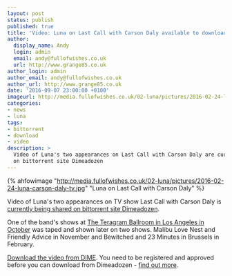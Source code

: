 ```yaml
---
layout: post
status: publish
published: true
title: 'Video: Luna on Last Call with Carson Daly available to download from DIME'
author:
  display_name: Andy
  login: admin
  email: andy@fullofwishes.co.uk
  url: http://www.grange85.co.uk
author_login: admin
author_email: andy@fullofwishes.co.uk
author_url: http://www.grange85.co.uk
date: '2016-09-07 23:00:00 +0100'
imageurl: http://media.fullofwishes.co.uk/02-luna/pictures/2016-02-24-luna-carson-daly-tv.jpg
categories:
- news
- luna
tags: 
- bittorrent
- download
- video
description: >
  Video of Luna's two appearances on Last Call with Carson Daly are currently available to download
  on bittorrent site Dimeadozen
---
```

{% ahfowimage "http://media.fullofwishes.co.uk/02-luna/pictures/2016-02-24-luna-carson-daly-tv.jpg" "Luna on Last Call with Carson Daly" %}
<p class="lead">Video of Luna's two appearances on TV show Last Call with Carson Daly is <a href="http://www.dimeadozen.org/torrents-details.php?id=570853">currently being shared on bittorrent site Dimeadozen</a>.</p>
<p>One of the band's shows at <a href="http://db.fullofwishes.co.uk/luna/shows/2015/2015-10-24-luna-the-teragram-ballroom-los-angeles-ca-usa/">The Teragram Ballroom in Los Angeles in October</a> was taped and shown later on two shows. Malibu Love Nest and Friendly Advice in November and Bewitched and 23 Minutes in Brussels in February.</p>
<p><a href="http://www.dimeadozen.org/torrents-details.php?id=570853">Download the video from DIME</a>. You need to be registered and approved before you can download from Dimeadozen - <a href="http://wiki.dimeadozen.org/index.php/DimeFAQ:Frequently_Asked_Questions#Why_am_I_not_able_to_get_dot-torrent_files_and_join_torrents_here.3F_Or_I_can_do_that.2C_but_why_am_I_not_authorized_to_post_my_own_torrents_onto_DIME.3F">find out more</a>.</p>
